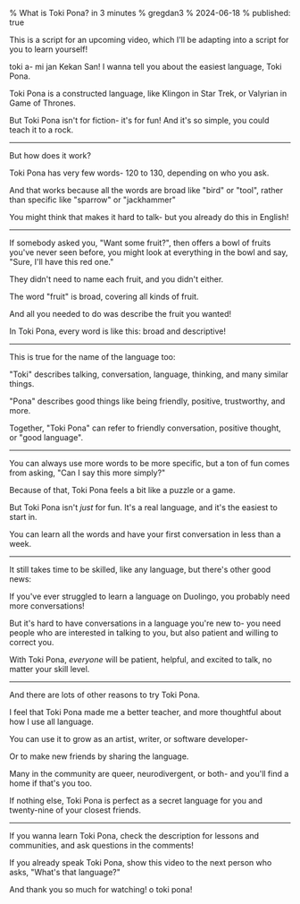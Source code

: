 % What is Toki Pona? in 3 minutes
% gregdan3
% 2024-06-18
% published: true

This is a script for an upcoming video, which I'll be adapting into a script for you to learn yourself!

<!-- cut -->

toki a- mi jan Kekan San! I wanna tell you about the easiest language, Toki Pona.

Toki Pona is a constructed language, like Klingon in Star Trek, or Valyrian in Game of Thrones.

But Toki Pona isn't for fiction- it's for fun! And it's so simple, you could teach it to a rock.

---

But how does it work?

Toki Pona has very few words- 120 to 130, depending on who you ask.

And that works because all the words are broad like "bird" or "tool", rather than specific like "sparrow" or "jackhammer"

You might think that makes it hard to talk- but you already do this in English!

---

If somebody asked you, "Want some fruit?", then offers a bowl of fruits you've never seen before, you might look at everything in the bowl and say, "Sure, I'll have this red one."

They didn't need to name each fruit, and you didn't either.

The word "fruit" is broad, covering all kinds of fruit.

And all you needed to do was describe the fruit you wanted!

In Toki Pona, every word is like this: broad and descriptive!

---

This is true for the name of the language too:

"Toki" describes talking, conversation, language, thinking, and many similar things.

"Pona" describes good things like being friendly, positive, trustworthy, and more.

Together, "Toki Pona" can refer to friendly conversation, positive thought, or "good language".

---

You can always use more words to be more specific, but a ton of fun comes from asking, "Can I say this more simply?"

Because of that, Toki Pona feels a bit like a puzzle or a game.

But Toki Pona isn't _just_ for fun. It's a real language, and it's the easiest to start in.

You can learn all the words and have your first conversation in less than a week.

---

It still takes time to be skilled, like any language, but there's other good news:

If you've ever struggled to learn a language on Duolingo, you probably need more conversations!

But it's hard to have conversations in a language you're new to- you need people who are interested in talking to you, but also patient and willing to correct you.

With Toki Pona, _everyone_ will be patient, helpful, and excited to talk, no matter your skill level.

---

And there are lots of other reasons to try Toki Pona.

I feel that Toki Pona made me a better teacher, and more thoughtful about how I use all language.

You can use it to grow as an artist, writer, or software developer-

Or to make new friends by sharing the language.

Many in the community are queer, neurodivergent, or both- and you'll find a home if that's you too.

If nothing else, Toki Pona is perfect as a secret language for you and twenty-nine of your closest friends.

---

If you wanna learn Toki Pona, check the description for lessons and communities, and ask questions in the comments!

If you already speak Toki Pona, show this video to the next person who asks, "What's that language?"

And thank you so much for watching! o toki pona!
